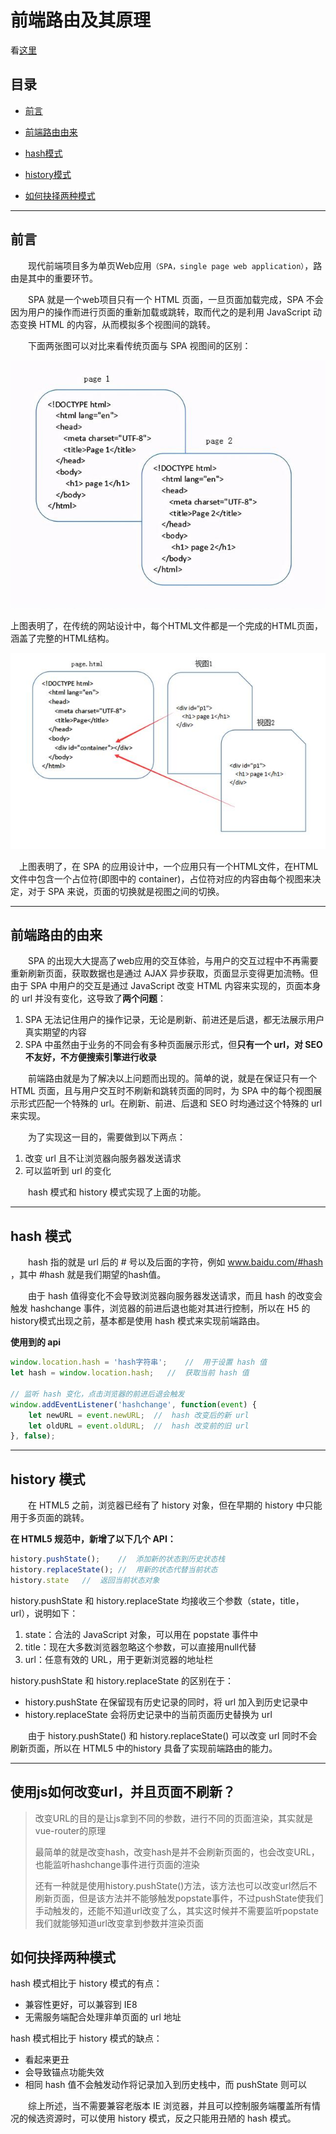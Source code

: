 # 前端路由及其原理

看[这里](https://juejin.cn/post/6844903890278694919)

## 目录

- [前言](#former)

- [前端路由由来](#why)

- [hash模式](#hash)

- [history模式](#history)

- [如何抉择两种模式](#choose)

  

---

## 前言

&emsp;&emsp;现代前端项目多为单页Web应用`（SPA，single page web application）`，路由是其中的重要环节。

&emsp;&emsp;SPA 就是一个web项目只有一个 HTML 页面，一旦页面加载完成，SPA 不会因为用户的操作而进行页面的重新加载或跳转，取而代之的是利用 JavaScript 动态变换 HTML 的内容，从而模拟多个视图间的跳转。

&emsp;&emsp;下面两张图可以对比来看传统页面与 SPA 视图间的区别：

![47ed7aa5c7b1f550de85c032933bf4c6.png](图片/47ed7aa5c7b1f550de85c032933bf4c6.png)

上图表明了，在传统的网站设计中，每个HTML文件都是一个完成的HTML页面，涵盖了完整的HTML结构。

![b2c729fe35e3692180effb44f2402f08.png](图片/b2c729fe35e3692180effb44f2402f08.png)

&emsp;上图表明了，在 SPA 的应用设计中，一个应用只有一个HTML文件，在HTML文件中包含一个占位符(即图中的 container)，占位符对应的内容由每个视图来决定，对于 SPA 来说，页面的切换就是视图之间的切换。

---

## 前端路由的由来

&emsp;&emsp;SPA 的出现大大提高了web应用的交互体验，与用户的交互过程中不再需要重新刷新页面，获取数据也是通过 AJAX 异步获取，页面显示变得更加流畅。但由于 SPA 中用户的交互是通过 JavaScript 改变 HTML 内容来实现的，页面本身的 url 并没有变化，这导致了**两个问题**：

1. SPA 无法记住用户的操作记录，无论是刷新、前进还是后退，都无法展示用户真实期望的内容
2. SPA 中虽然由于业务的不同会有多种页面展示形式，但**只有一个 url，对 SEO 不友好，不方便搜索引擎进行收录**

&emsp;&emsp;前端路由就是为了解决以上问题而出现的。简单的说，就是在保证只有一个 HTML 页面，且与用户交互时不刷新和跳转页面的同时，为 SPA 中的每个视图展示形式匹配一个特殊的 url。在刷新、前进、后退和 SEO 时均通过这个特殊的 url 来实现。

&emsp;&emsp;为了实现这一目的，需要做到以下两点：

1. 改变 url 且不让浏览器向服务器发送请求
2. 可以监听到 url 的变化

&emsp;&emsp;hash 模式和 history 模式实现了上面的功能。

---

## **hash 模式**

&emsp;&emsp;hash 指的就是 url 后的 # 号以及后面的字符，例如 www.baidu.com/#hash ，其中 #hash 就是我们期望的hash值。

&emsp;&emsp;由于 hash 值得变化不会导致浏览器向服务器发送请求，而且 hash 的改变会触发 hashchange 事件，浏览器的前进后退也能对其进行控制，所以在 H5 的history模式出现之前，基本都是使用 hash 模式来实现前端路由。

**使用到的 api**

```js
window.location.hash = 'hash字符串';    //  用于设置 hash 值
let hash = window.location.hash;   //  获取当前 hash 值

// 监听 hash 变化，点击浏览器的前进后退会触发
window.addEventListener('hashchange', function(event) {
    let newURL = event.newURL;  //  hash 改变后的新 url
    let oldURL = event.oldURL;  //  hash 改变前的旧 url
}, false);
```




---

## **history 模式**

&emsp;&emsp;在 HTML5 之前，浏览器已经有了 history 对象，但在早期的 history 中只能用于多页面的跳转。

**在 HTML5 规范中，新增了以下几个 API：**

```js
history.pushState();    //  添加新的状态到历史状态栈
history.replaceState(); //  用新的状态代替当前状态
history.state   //  返回当前状态对象
```

history.pushState 和 history.replaceState 均接收三个参数（state，title，url），说明如下：

1. state：合法的 JavaScript 对象，可以用在 popstate 事件中
2. title：现在大多数浏览器忽略这个参数，可以直接用null代替
3. url：任意有效的 URL，用于更新浏览器的地址栏

history.pushState 和 history.replaceState 的区别在于：

- history.pushState 在保留现有历史记录的同时，将 url 加入到历史记录中
- history.replaceState 会将历史记录中的当前页面历史替换为 url

&emsp;&emsp;由于 history.pushState() 和 history.replaceState() 可以改变 url 同时不会刷新页面，所以在 HTML5 中的history 具备了实现前端路由的能力。


---

## 使用js如何改变url，并且页面不刷新？

> 改变URL的目的是让js拿到不同的参数，进行不同的页面渲染，其实就是vue-router的原理
>
> 最简单的就是改变hash，改变hash是并不会刷新页面的，也会改变URL，也能监听hashchange事件进行页面的渲染
>
> 还有一种就是使用history.pushState()方法，该方法也可以改变url然后不刷新页面，但是该方法并不能够触发popstate事件，不过pushState使我们手动触发的，还能不知道url改变了么，其实这时候并不需要监听popstate我们就能够知道url改变拿到参数并渲染页面






## **如何抉择两种模式**

hash 模式相比于 history 模式的有点：

- 兼容性更好，可以兼容到 IE8
- 无需服务端配合处理非单页面的 url 地址

hash 模式相比于 history 模式的缺点：

- 看起来更丑
- 会导致锚点功能失效
- 相同 hash 值不会触发动作将记录加入到历史栈中，而 pushState 则可以

&emsp;&emsp;综上所述，当不需要兼容老版本 IE 浏览器，并且可以控制服务端覆盖所有情况的候选资源时，可以使用 history 模式，反之只能用丑陋的 hash 模式。

